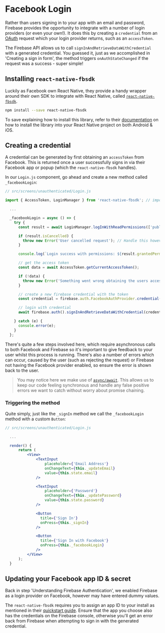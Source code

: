 # Facebook Login

Rather than users signing in to your app with an email and password, Firebase provides the opportunity to integrate with a number of login providers
(or even your own!). It does this by creating a `credential` from an [OAuth](https://oauth.net/) request which your login provider returns, such as an
`accessToken`.

The Firebase API allows us to call `signInAndRetrieveDataWithCredential` with a generated credential. You guessed it, just as we accomplished in
'Creating a sign in form', the method triggers `onAuthStateChanged` if the request was a success - super simple!

## Installing `react-native-fbsdk`

Luckily as Facebook own React Native, they provide a handy wrapper around their own SDK to integrate with React Native, called [`react-native-fbsdk`](https://github.com/facebook/react-native-fbsdk).

```bash
npm install --save react-native-fbsdk
```

To save explaining how to install this library, refer to their [documentation](https://developers.facebook.com/docs/react-native) on how to
install the library into your React Native project on both Android & iOS.

## Creating a credential

A credential can be generated by first obtaining an `accessToken` from Facebook. This is returned once a user successfully signs in via their
Facebook app or popup (which the `react-native-fbsdk` handles).

In our `Login.js` component, go ahead and create a new method called `_facebookLogin`:

```js
// src/screens/unauthenticated/Login.js

import { AccessToken, LoginManager } from 'react-native-fbsdk'; // import AccessToken and LoginManager

  ...

  _facebookLogin = async () => {
    try {
      const result = await LoginManager.logInWithReadPermissions(['public_profile', 'email']);

      if (result.isCancelled) {
        throw new Error('User cancelled request'); // Handle this however fits the flow of your app
      }

      console.log(`Login success with permissions: ${result.grantedPermissions.toString()}`);

      // get the access token
      const data = await AccessToken.getCurrentAccessToken();

      if (!data) {
        throw new Error('Something went wrong obtaining the users access token'); // Handle this however fits the flow of your app
      }

      // create a new firebase credential with the token
      const credential = firebase.auth.FacebookAuthProvider.credential(data.accessToken);

      // login with credential
      await firebase.auth().signInAndRetrieveDataWithCredential(credential);

    } catch (e) {
      console.error(e);
    }
  };
```

There's quite a few steps involved here, which require asynchronous calls to both Facebook and Firebase so it's important to give feedback to your
user whilst this process is running. There's also a number of errors which can occur, caused by the user (such as rejecting the request) or
Firebase not having the Facebook provider enabled, so ensure the error is shown back to the user.

> You may notice here we make use of [`async/await`](https://ponyfoo.com/articles/understanding-javascript-async-await). This allows us to keep our code
> feeling synchronous and handle any false positive errors we want to catch without worry about promise chaining.

### Triggering the method

Quite simply, just like the `_signIn` method we call the `_facebookLogin` method with a custom `Button`:

```jsx
// src/screens/unauthenticated/Login.js

  ...

  render() {
      return (
          <View>
              <TextInput
                  placeholder={'Email Address'}
                  onChangeText={this._updateEmail}
                  value={this.state.email}
              />

              <TextInput
                  placeholder={'Password'}
                  onChangeText={this._updatePassword}
                  value={this.state.password}
              />

              <Button
                title={'Sign In'}
                onPress={this._signIn}
              />

              <Button
                title={'Sign In with Facebook'}
                onPress={this._facebookLogin}
              />
          </View>
      );
  }
```

## Updating your Facebook app ID & secret

Back in step 'Understanding Firebase Authentication', we enabled Firebase as a login provider on Facebook, however may have entered dummy values.

The `react-native-fbsdk` requires you to assign an app ID to your install as mentioned in their [quickstart guide](https://developers.facebook.com/quickstarts/?platform=android).
Ensure that the app you choose also has the credentials on the Firebase console, otherwise you'll get an error back from Firebase when attempting to
sign in with the generated credential.
